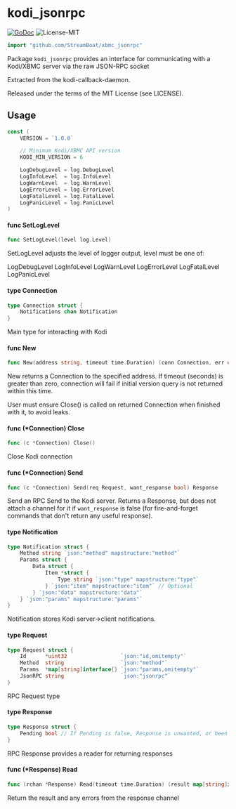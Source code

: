 # kodi_jsonrpc
[![GoDoc](https://godoc.org/github.com/StreamBoat/xbmc_jsonrpc?status.svg)](http://godoc.org/github.com/StreamBoat/xbmc_jsonrpc) ![License-MIT](http://img.shields.io/badge/license-MIT-red.svg)
```go
import "github.com/StreamBoat/xbmc_jsonrpc"
```

Package `kodi_jsonrpc` provides an interface for communicating with a Kodi/XBMC
server via the raw JSON-RPC socket

Extracted from the kodi-callback-daemon.

Released under the terms of the MIT License (see LICENSE).

## Usage

```go
const (
	VERSION = `1.0.0`

	// Minimum Kodi/XBMC API version
	KODI_MIN_VERSION = 6

	LogDebugLevel = log.DebugLevel
	LogInfoLevel  = log.InfoLevel
	LogWarnLevel  = log.WarnLevel
	LogErrorLevel = log.ErrorLevel
	LogFatalLevel = log.FatalLevel
	LogPanicLevel = log.PanicLevel
)
```

#### func  SetLogLevel

```go
func SetLogLevel(level log.Level)
```
SetLogLevel adjusts the level of logger output, level must be one of:

LogDebugLevel LogInfoLevel LogWarnLevel LogErrorLevel LogFatalLevel
LogPanicLevel

#### type Connection

```go
type Connection struct {
	Notifications chan Notification
}
```

Main type for interacting with Kodi

#### func  New

```go
func New(address string, timeout time.Duration) (conn Connection, err error)
```
New returns a Connection to the specified address. If timeout (seconds) is
greater than zero, connection will fail if initial version query is not returned
within this time.

User must ensure Close() is called on returned Connection when finished with it,
to avoid leaks.

#### func (\*Connection) Close

```go
func (c *Connection) Close()
```
Close Kodi connection

#### func (\*Connection) Send

```go
func (c *Connection) Send(req Request, want_response bool) Response
```
Send an RPC Send to the Kodi server. Returns a Response, but does not attach a
channel for it if `want_response` is false (for fire-and-forget commands that
don't return any useful response).

#### type Notification

```go
type Notification struct {
	Method string `json:"method" mapstructure:"method"`
	Params struct {
		Data struct {
			Item *struct {
				Type string `json:"type" mapstructure:"type"`
			} `json:"item" mapstructure:"item"` // Optional
		} `json:"data" mapstructure:"data"`
	} `json:"params" mapstructure:"params"`
}
```

Notification stores Kodi server->client notifications.

#### type Request

```go
type Request struct {
	Id      *uint32                 `json:"id,omitempty"`
	Method  string                  `json:"method"`
	Params  *map[string]interface{} `json:"params,omitempty"`
	JsonRPC string                  `json:"jsonrpc"`
}
```

RPC Request type

#### type Response

```go
type Response struct {
	Pending bool // If Pending is false, Response is unwanted, or been consumed
}
```

RPC Response provides a reader for returning responses

#### func (\*Response) Read

```go
func (rchan *Response) Read(timeout time.Duration) (result map[string]interface{}, err error)
```
Return the result and any errors from the response channel
